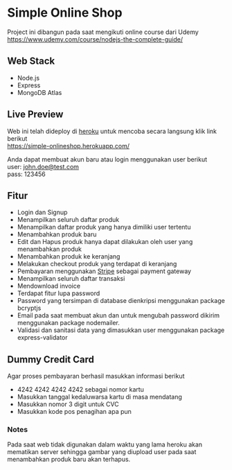 # Simple Online Shop
Project ini dibangun pada saat mengikuti online course dari Udemy </br>
https://www.udemy.com/course/nodejs-the-complete-guide/

## Web Stack
- Node.js
- Express
- MongoDB Atlas

## Live Preview
Web ini telah dideploy di [heroku](https://www.heroku.com/) untuk mencoba secara langsung klik link berikut  <br/>
https://simple-onlineshop.herokuapp.com/

Anda dapat membuat akun baru atau login menggunakan user berikut <br/>
user: john.doe@test.com <br/>
pass: 123456

## Fitur
- Login dan Signup
- Menampilkan seluruh daftar produk
- Menampilkan daftar produk yang hanya dimiliki user tertentu
- Menambahkan produk baru
- Edit dan Hapus produk hanya dapat dilakukan oleh user yang menambahkan produk
- Menambahkan produk ke keranjang
- Melakukan checkout produk yang terdapat di keranjang
- Pembayaran menggunakan [Stripe](https://stripe.com/) sebagai payment gateway
- Menampilkan seluruh daftar transaksi
- Mendownload invoice
- Terdapat fitur lupa password
- Password yang tersimpan di database dienkripsi menggunakan package bcryptjs
- Email pada saat membuat akun dan untuk mengubah password dikirim menggunakan package nodemailer.
- Validasi dan sanitasi data yang dimasukkan user menggunakan package express-validator

## Dummy Credit Card

Agar proses pembayaran berhasil masukkan informasi berikut

- 4242 4242 4242 4242 sebagai nomor kartu
- Masukkan tanggal kedaluwarsa kartu di masa mendatang
- Masukkan nomor 3 digit untuk CVC
- Masukkan kode pos penagihan apa pun

### Notes
Pada saat web tidak digunakan dalam waktu yang lama heroku akan mematikan server sehingga gambar yang diupload user pada saat menambahkan produk baru akan terhapus. 